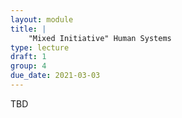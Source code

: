 ```yaml
---
layout: module
title: |
    "Mixed Initiative" Human Systems
type: lecture
draft: 1
group: 4
due_date: 2021-03-03
---
```


TBD